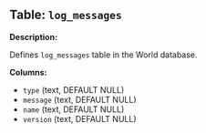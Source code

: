 ## Table: `log_messages`

**Description:**

Defines `log_messages` table in the World database.

**Columns:**
- `type` (text, DEFAULT NULL)
- `message` (text, DEFAULT NULL)
- `name` (text, DEFAULT NULL)
- `version` (text, DEFAULT NULL)